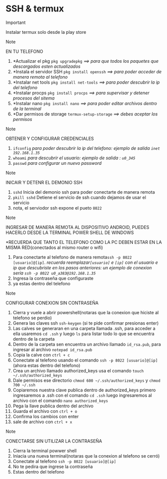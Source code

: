 # SSH & termux
>[!IMPORTANT]
>Instalar termux solo desde la play store

>[!NOTE]
>EN TU TELEFONO
>1. *Actualizar el pkg `pkg upgradepkg` *==> para que todos los paquetes que descargados esten actualizados*
>2. *Instala el servidor SSH `pkg install openssh` *==> para poder acceder de manera remota al telefono*
>3. *Instalar net tools `pkg install net-tools` *==> para poder descubrir la ip del telefono*
>4. *Instalar procps `pkg install procps` *==> para supervisar y detener procesos del sitema*
>5. *Instalar nano `pkg install nano` *==> para poder editar archivos dentro de la terminal*
>6. *Dar permisos de storage `termux-setup-storage` *==> debes aceptar los permisos*

>[!NOTE]
>OBTENER Y CONFIGURAR CREDENCIALES
>1. `ifconfig` *para poder descubrir la ip del telefono: ejemplo de salida `inet 192.168.1.35`*
>2. `whoami` *para descubrir el usuario: ejemplo de salida : `u0_345`*
>3. `passwd` *para configurar un nuevo password*

>[!NOTE]
>INICAIR Y DETENR EL DEMONIO SSH
>1. `sshd` Inicia del demonio ssh para poder conectarte de manera remota
>2. `pkill sshd` Detiene el servicio de ssh cuando dejamos de usar el servicio
>3. nota, el serviodor ssh expone el pueto `8022`

>[!NOTE]
>INGRESAR DE MANERA REMOTA AL DISPOSITIVO ANDROID,
>PUEDES HACERLO DESDE LA TERMINAL POWER SHELL DE WINDOWS
>
>*RECUERDA QUE TANTO EL TELEFONO COMO LA PC DEBEN ESTAR EN LA MISMA RED(conectados al mismo router o wifi)
> 1. Para conectarte al telefono de manera remota`ssh -p 8022 [usuario]@[ip]`.
> *recuerda reemplazar`[usuario]` e `[ip]` con el usuario e ip que descubriste en los pasos anteriores:
> un ejemplo de conexion sería `ssh -p 8022 u0_a383@192.168.1.35`*
>2. Ingresa la contraseña que configuraste
>4. ya estas dentro del telefono

>[!NOTE]
>CONFIGURAR CONEXION SIN CONTRASEÑA
>1. Cierra y vuele a abrir powershell(notaras que la conexion que hiciste al telefono se perdio)
>2. Genera las claves ssh `ssh-keygen` (si te pide confirmar presionas enter)
>3. Las calves se generaran en una carpeta llamada .ssh, para acceder a ella
>   usaremos  `cd .ssh` y luego `ls` para listar todo lo que se encuentra dentro de la carpeta
>4. Dentro de la carpeta sen encuentra un archivo llamado `id_rsa.pub`, para ingresar al archivo `notepad id_rsa.pub`
>5. Copia la calve con `ctrl + c`
>6. Conectate al telefono usando el comando `ssh -p 8022 [usuario]@[ip]` (ahora estas dentro del telefono)
>7. Crea un archivo llamado authorized_keys usa el comando `touch ~/.ssh/authorized_keys`
>8. Dale permisos ese directorio `chmod 600 ~/.ssh/authorized_keys` y `chmod 700 ~/.ssh`
>9. Copiaremos nuestra clave publica dentro de authorized_keys
> primero ingresaremos a .ssh con el comando `cd .ssh` luego ingresaremos al archivo con el comando
>`nano authorized_keys`
>10. Pega la llave publica dentro del archivo
>11. Guarda el archivo con `ctrl + o`
>12. Confirma los cambios con enter
>13. sale de archivo con `ctrl + x`

>[!NOTE]
>CONECTARSE SIN UTILIZAR LA CONTRASEÑA
>1. Cierra la terminal powwer shell
>2. Iniacia una nueva terminal(notaras que la conexion al telefono se cerró)
>3. Conectate al telefono `ssh -p 8022 [usuario]@[ip]`
>4. No te pedira que ingrese la contraseña
>5. Estas dentro del telefono 

